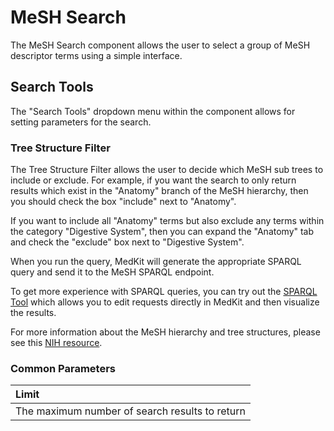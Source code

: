 # MeSH Search

The MeSH Search component allows the user to select a group of MeSH descriptor terms using a simple interface. 

## Search Tools

The "Search Tools" dropdown menu within the component allows for setting parameters for the search. 

### Tree Structure Filter 

The Tree Structure Filter allows the user to decide which MeSH sub trees to include or exclude. For example, if you want the search to only return results which exist in the "Anatomy" branch of the MeSH hierarchy, then you should check the box "include" next to "Anatomy". 

If you want to include all "Anatomy" terms but also exclude any terms within the category "Digestive System", then you can expand the "Anatomy" tab and check the "exclude" box next to "Digestive System".  

When you run the query, MedKit will generate the appropriate SPARQL query and send it to the MeSH SPARQL endpoint. 

To get more experience with SPARQL queries, you can try out the [SPARQL Tool](https://app.gitbook.com/@alukosheun/s/medkit/~/drafts/-MFXIc0Y2xjFH_awP753/documentation/components/sparql-tool) which allows you to edit requests directly in MedKit and then visualize the results.

For more information about the MeSH hierarchy and tree structures, please see this [NIH resource](https://www.nlm.nih.gov/mesh/intro_trees.html).

### Common Parameters 

| Limit |
| :--- |
| The maximum number of search results to return |

